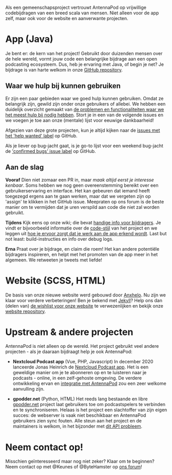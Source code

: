Als een gemeenschapsproject vertrouwt AntennaPod op vrijwillige codebijdragen van een breed scala van mensen. Niet alleen voor de app zelf, maar ook voor de website en aanverwante projecten.

# App (Java)

Je bent er: de kern van het project! Gebruikt door duizenden mensen over de hele wereld, vormt jouw code een belangrijke bijdrage aan een open podcasting ecosysteem. Dus, heb je ervaring met Java, of begin je net? Je bijdrage is van harte welkom in onze [GitHub repository](https://github.com/AntennaPod/AntennaPod).

## Waar we hulp bij kunnen gebruiken

Er zijn een paar gebieden waar we goed hulp kunnen gebruiken. Omdat ze belangrijk zijn, gewild zijn onder onze gebruikers of allebei. We hebben een duidelijk overzicht gemaakt van [de problemen en functionaliteiten waar we het meest hulp bij nodig hebben](https://github.com/AntennaPod/AntennaPod/projects/2). Stort je in een van de volgende issues en we voegen je toe aan onze (mentale) lijst voor eeuwige dankbaarheid!

Afgezien van deze grote projecten, kun je altijd kijken naar de [issues met het 'help wanted' label](https://github.com/AntennaPod/AntennaPod/labels/help%20wanted) op GitHub.

Als je liever op bug-jacht gaat, is je go-to lijst voor een weekend bug-jacht de ['confirmed bugs' issue label](https://github.com/AntennaPod/AntennaPod/labels/Type%3A%20Confirmed%20bug) op GitHub.

## Aan de slag

**Vooraf** Dien niet zomaar een PR in, maar *maak altijd eerst je interesse kenbaar*. Soms hebben we nog geen overeenstemming bereikt over een gebruikerservaring en interface. Het kan gebeuren dat iemand heeft toegezegd ergens aan te gaan werken, maar dat we vergeten zijn op 'assign' te klikken in het GitHub issue. Meepraten op ons forum is de beste manier om te vermijden dat je uren verspild aan code die niet zal worden gebruikt.

**Tijdens** Kijk eens op onze wiki; die bevat [handige info voor bijdragers](https://github.com/AntennaPod/AntennaPod/wiki). Je vindt er bijvoorbeeld informatie over de [code-stijl](https://github.com/AntennaPod/AntennaPod/wiki/Code-style) van het project en we leggen uit [hoe je ervoor zorgt dat je werk aan de app erkend wordt](https://github.com/AntennaPod/AntennaPod/wiki/Getting-accredited-on-the-Contributors-page). Last but not least: build-instructies en info over debug logs.

**Erna** Praat over je bijdrage, en claim die roem! Het kan andere potentiële bijdragers inspireren, en helpt met het promoten van de app meer in het algemeen. We retweeten je tweets met liefde!

# Website (SCSS, HTML)

De basis van onze nieuwe website werd gebouwd door [Anxhelo](https://lushka.al). Nu zijn we klaar voor verdere verbeteringen! Ben je bekend met [Jekyll](https://jekyllrb.com/)? Help ons dan (delen van) [de wishlist voor onze website](https://forum.antennapod.org/t/sitemap-for-the-new-website/240) te verwezenlijken en bekijk onze [website repository](https://github.com/AntennaPod/antennapod.github.io).

# Upstream & andere projecten

AntennaPod is niet alleen op de wereld. Het project gebruikt veel andere projecten - als je daaraan bijdraagt help je ook AntennaPod:

* **Nextcloud Podcast app** (Vue, PHP, Javascript) In december 2020 lanceerde Jonas Heinrich de [Nextcloud Podcast app](https://apps.nextcloud.com/apps/podcast). Het is een geweldige manier om je te abonneren op en te luisteren naar je podcasts - online, in een zelf-gehoste omgeving. De verdere ontwikkeling ervan en [integratie met AntennaPod](https://git.project-insanity.org/onny/nextcloud-app-podcast/-/issues/103) zou een zeer welkome aanvulling zijn.

* **gpodder.net** (Python, HTML) Het reeds lang bestaande en libre [gpodder.net](https://gpodder.net/) project laat gebruikers toe om podcastspelers te verbinden en te synchroniseren. Helaas is het project een slachtoffer van zijn eigen succes: de webserver is vaak niet beschikbaar en AntennaPod gebruikers zien sync fouten. Alle steun aan het project en de maintainers is welkom, in het bijzonder met [dit API probleem](https://github.com/gpodder/mygpo/issues/128).

# Neem contact op!

Misschien geïnteresseerd maar nog niet zeker? Klaar om te beginnen? Neem contact op met @Keunes of @ByteHamster op [ons forum](https://forum.antennapod.org)!
